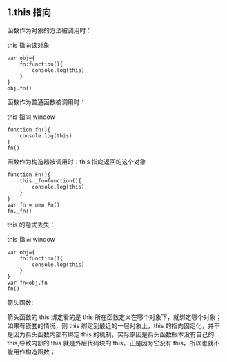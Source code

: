 ## 1.this 指向

函数作为对象的方法被调用时：

this 指向该对象

```
var obj={
    fn:function(){
        console.log(this)
    }
}
obj.fn()
```

函数作为普通函数被调用时：

this 指向 window

```
function fn(){
    console.log(this)
}
fn()
```

函数作为构造器被调用时：this 指向返回的这个对象

```
function Fn(){
    this._fn=function(){
        console.log(this)
    }
}
var fn = new Fn()
fn._fn()
```

this 的隐式丢失：

this 指向 window

```
var obj={
    fn:function(){
        console.log(this)
    }
}
var fn=obj.fn
fn()
```

箭头函数:

箭头函数的 this 绑定看的是 this 所在函数定义在哪个对象下，就绑定哪个对象；如果有嵌套的情况，则 this 绑定到最近的一层对象上，this 的指向固定化，并不是因为箭头函数内部有绑定 this 的机制，实际原因是箭头函数根本没有自己的 this,导致内部的 this 就是外层代码块的 this。正是因为它没有 this，所以也就不能用作构造函数；
